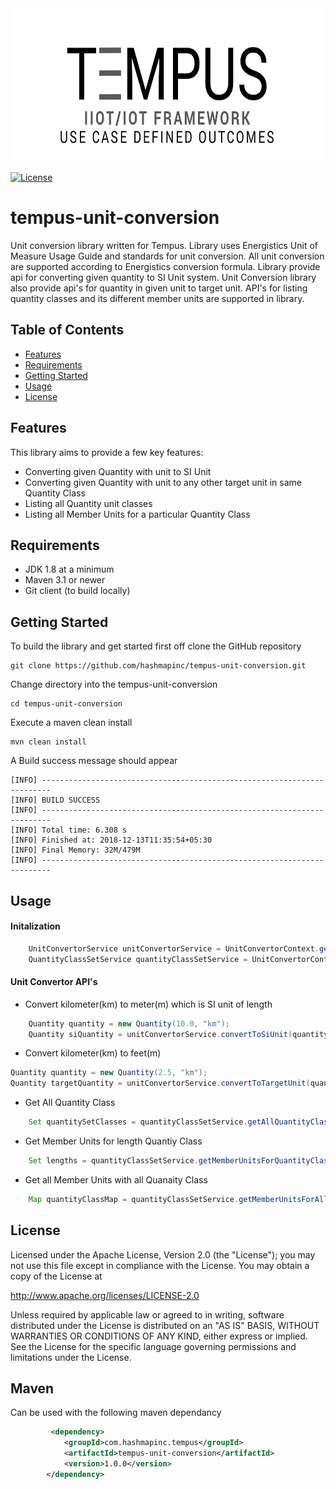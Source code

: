 <img src="https://github.com/hashmapinc/hashmap.github.io/blob/master/images/tempus/TempusLogoBlack2.png" width="910" height="245" alt="Hashmap, Inc Tempus"/>

[![License](http://img.shields.io/:license-Apache%202-blue.svg)](http://www.apache.org/licenses/LICENSE-2.0.txt)


# tempus-unit-conversion
Unit conversion library written for Tempus. Library uses Energistics Unit of Measure Usage Guide and standards for unit conversion.
All unit conversion are supported according to Energistics conversion formula. Library provide api for converting given quantity to SI Unit system. 
Unit Conversion library also provide api's for quantity in given unit to target unit. API's for listing quantity classes 
and its different member units are supported in library.

## Table of Contents

- [Features](#features)
- [Requirements](#requirements)
- [Getting Started](#getting-started)
- [Usage](#usage)
- [License](#license)

## Features

This library aims to provide a few key features:

* Converting given Quantity with unit to SI Unit
* Converting given Quantity with unit to any other target unit in same Quantity Class
* Listing all Quantity unit classes
* Listing all Member Units for a particular Quantity Class

## Requirements

* JDK 1.8 at a minimum
* Maven 3.1 or newer
* Git client (to build locally)

## Getting Started
To build the library and get started first off clone the GitHub repository 

    git clone https://github.com/hashmapinc/tempus-unit-conversion.git

Change directory into the tempus-unit-conversion

    cd tempus-unit-conversion
    
Execute a maven clean install

    mvn clean install
    
A Build success message should appear

    [INFO] ------------------------------------------------------------------------
    [INFO] BUILD SUCCESS
    [INFO] ------------------------------------------------------------------------
    [INFO] Total time: 6.308 s
    [INFO] Finished at: 2018-12-13T11:35:54+05:30
    [INFO] Final Memory: 32M/479M
    [INFO] ------------------------------------------------------------------------

## Usage

#### Initalization
```java
    UnitConvertorService unitConvertorService = UnitConvertorContext.getInstanceOfUnitConvertorService();
    QuantityClassSetService quantityClassSetService = UnitConvertorContext.getInstanceOfQuantityClassSetService();
``` 
#### Unit Convertor API's

* Convert kilometer(km) to meter(m) which is SI unit of length
```java
    Quantity quantity = new Quantity(10.0, "km");
    Quantity siQuantity = unitConvertorService.convertToSiUnit(quantity);
```

* Convert kilometer(km) to feet(m) 
```java
Quantity quantity = new Quantity(2.5, "km");
Quantity targetQuantity = unitConvertorService.convertToTargetUnit(quantity, "ft");
```

* Get All Quantity Class
```java
    Set quantitySetClasses = quantityClassSetService.getAllQuantityClass();
```

* Get Member Units for length Quantiy Class
```java
    Set lengths = quantityClassSetService.getMemberUnitsForQuantityClass("length");
```

* Get all Member Units with all Quanaity Class
```java
    Map quantityClassMap = quantityClassSetService.getMemberUnitsForAllQuantityClass();
```
## License

Licensed under the Apache License, Version 2.0 (the "License");
you may not use this file except in compliance with the License.
You may obtain a copy of the License at

  http://www.apache.org/licenses/LICENSE-2.0

Unless required by applicable law or agreed to in writing, software
distributed under the License is distributed on an "AS IS" BASIS,
WITHOUT WARRANTIES OR CONDITIONS OF ANY KIND, either express or implied.
See the License for the specific language governing permissions and
limitations under the License.

## Maven

Can be used with the following maven dependancy
```xml
         <dependency>
            <groupId>com.hashmapinc.tempus</groupId>
            <artifactId>tempus-unit-conversion</artifactId>
            <version>1.0.0</version>
        </dependency>
```
